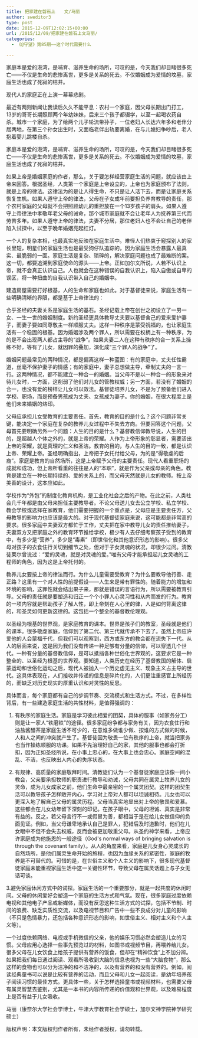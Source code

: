 ```yaml
---
title: 把家建在磐石上　　文/马丽
author: sweditor3
type: post
date: 2015-12-09T12:02:15+00:00
url: /2015/12/09/把家建在磐石上文马丽/
categories:
  - 《@守望》第85期——这个时代需要什么

---
```

家庭本是爱的港湾，是哺育、滋养生命的场所，可叹的是，今天我们却目睹很多死亡&mdash;&mdash;不仅是生命的悲惨离世，更多是关系的死去。不仅婚姻成为爱情的坟墓，家庭生活也成了死寂的枯井。 

<!--more-->

现代人的家庭正在上演一幕幕悲剧。 

最近有两则新闻让我读后久久不能平息：农村一个家庭，因父母长期出门打工，13岁的哥哥长期照顾两个年幼妹妹，后来三个孩子都辍学，以至一起喝农药自杀。城市一个家庭，为了给两个儿子轮流带孙子，一位老妇人长达六年多和老伴分居两地，在第三个孙女出生时，又面临老伴出轨要离婚，在与儿媳妇争吵后，老人抱着婴儿跳楼自杀。 

家庭本是爱的港湾，是哺育、滋养生命的场所，可叹的是，今天我们却目睹很多死亡&mdash;&mdash;不仅是生命的悲惨离世，更多是关系的死去。不仅婚姻成为爱情的坟墓，家庭生活也成了死寂的枯井。 

如果上帝是婚姻家庭的作者，那么，关于要怎样经营家庭生活的问题，就应该由上帝来回答。根据圣经，人类第一个家庭是上帝设立的，上帝也为家庭颁布了法则，就是上帝的律法。这律法为的是让人得生命，不只是让人活下去，而是让家庭关系恢复生机。如果人遵守上帝的律法，父母在子女成年前要担负养育教导的责任，那个农村家庭的父母就不会把照顾幼儿的重担放在一个13岁孩子的肩头。如果人遵守上帝律法中孝敬年老父母的诫命，那个城市家庭就不会让老年人为抚养第三代而劳苦多年。如果人遵守上帝的律法，夫妻不分居，那位老妇人也不会让自己的老伴陷入试探中，以至于晚年婚姻亮起红灯。 

一个人的复杂本相，也最真实地反映在家庭生活中。难怪人们热衷于窥探别人的家长里短，明星们的家庭生活也是最受狗仔队追踪的，因为家庭生活会暴露人最真实、最脆弱的一面。家庭生活是复杂、琐碎的，解决家庭问题也成了最难断的案。这一切，都要追溯到家庭使命的源头&mdash;&mdash;上帝。正如加尔文所说，人若不认识上帝，就不会真正认识自己。人也就会在这种错误的自我认识上，陷入自傲或自卑的误区，将一种扭曲的自我认识带入自己的婚姻中。 

建造房屋需要打好根基，人的生命和家庭也如此。对于基督徒来说，家庭生活有一些明确清晰的界限，都是基于上帝律法的： 

合乎圣经的夫妻关系是家庭生活的基石。圣经记载上帝在创世之初设立了一男一女、一生一世的婚姻制度。新约圣经更具体教导丈夫要以基督舍己的爱来爱护妻子，而妻子要如同尊敬主一样顺服丈夫。这样一种秩序是蒙受祝福的，也让家庭生活有一个稳固的根基。因为婚姻涉及两个罪人，所以需要在权柄上有一种秩序，为的是不会出现两人都占主导的&ldquo;战争&rdquo;。如果夫妻二人在这种有秩序的合一关系上操练不好，等有了儿女，就因罪的叠加，演化成&ldquo;三个罪人的战争&rdquo;了。 

婚姻问题最常见的两种情况，都是偏离这样一种蓝图：有的家庭中，丈夫任性霸道，丝毫不保护妻子的情感；有的家庭中，妻子总想做主导，牵制丈夫的一言一行。这两种情况，都不能建立一种合一的婚姻。当父母不是以一种合一的形象来对待儿女时，一方面，这削弱了他们对儿女的管教权威；另一方面，若没有了婚姻的合一，也没有爱的榜样让儿女可以效法。基督徒培养儿女，不是为了预备他们进入学校、职场，而是预备男孩成为丈夫、女孩成为妻子。你的婚姻，在很大程度上是他们未来婚姻的烙印。 

父母应承担儿女受教育的主要责任。首先，教育的目的是什么？这个问题非常关键，能决定一个家庭在复杂的教养儿女过程中不失去方向。但要回答这个问题，父母首先要明确另外一个问题：人生的目的是什么？基督教信仰教导说，人生的目的，是超越人个体之外的，就是上帝的荣耀。人作为上帝形象的彰显者，需要活出上帝的荣耀，就是真理的仁义和圣洁。教育的目的，与人生的目的一致，都是认识上帝、荣耀上帝。圣经明确指出，上帝把子女托付给父母，为的是&ldquo;得敬虔的后裔&rdquo;。家庭是教育的自然场所，这是上帝赋予父母的主要责任。现代人看重职场的成就和成功，但上帝所看重的往往是人的&ldquo;本职&rdquo;，就是作为父亲或母亲的角色。教育是建立在一种长期持续的、爱的关系上的，而父母天然就是儿女的教师。按上帝美善的设计，这本应如此。 

学校作为&ldquo;外包&rdquo;的制度化教育机构，是工业化社会之后的产物。在此之前，人类社会几千年都是由父母来担任主要教导者。不论父母送儿女去公立学校、私立学校、教会学校或选择在家教育，他们需要把握的一个重点是，父母应是主要责任方，父母教导的影响力也应该是最大的。对于现代基督徒家庭来说，这可能都是非常高的要求。很多家庭中夫妻双方都忙于工作，丈夫把在家中教导儿女的责任推给妻子，夫妻双方又把家庭之外的教育环节推给学校，极少有人去仔细考察孩子受到的教育中，有多少是&ldquo;营养&rdquo;，多少是&ldquo;毒素&rdquo;（即世俗化和其他意识形态的影响）。很多父母对孩子的衣食住行关切到细节之处，但对于子女灵魂的状况，却很少过问。清教徒莱尔曾说过：&ldquo;爱的灵魂，就是对灵魂的爱。&rdquo;唯有父母才能承担起儿女灵魂的工程师的角色，因为这是上帝托付的。 

教养儿女要按上帝的律法而行。为什么儿童需要受教育？为什么要教导他行善、走正路？这里有一个对人性的前提假设&mdash;&mdash;人生来是带有罪性的。随着能力的增加和环境的影响，这罪性就会结出果子来，那就是错误的言语行为，所以需要被教育引导。父母的责任就是要塑造和归正一个个小罪人心灵习性和从内而发的行为。教育的一项内容就是帮助孩子了解人性，即上帝刻在人心里的律，人是如何背离这律的，和圣灵如何更新这律的。这包括一个整全的基督教伦理观。 

以圣经为根基的世界观，是家庭教育的课本。世界是孩子们的教室，圣经就是他们的课本。很多敬虔家庭，信仰到了第二代、第三代就传承不下去了。虽然上帝应许爱他的人会蒙福千代，但我们可以观察到，西方或东方的教会都在流失下一代。从人的层面来说，这是因为我们没有传递一种足够有分量的信仰，可以穿透几个世代。一种有分量的基督教信仰，是可以抵挡各种世俗化世界观的，这要求它是一种整全的、以圣经为根基的世界观。要知道，人类历史在经历了基督教国的解体、启蒙运动和世俗化运动之后，现代人被抛入一个历史虚无主义、现象主义占主导的世代。这具体表现在，人们接收并传递的信息是碎片化的，人们更注重感官上所经历的，而缺乏对历史现实的厚重认识和对灵性的反思。&nbsp; 

具体而言，每个家庭都有自己的步调节奏、交流模式和生活方式。不过，在多样性背后，有一些建造家庭生活的共性材料，是值得强调的：&nbsp; 

1. 有秩序的家庭生活。家庭是学习彼此相爱的团契，具体的服事（如家务分工）则是让一家人&ldquo;铁磨铁&rdquo;的途径。很多家庭纷争都与家务有关，因为衣食住行和油盐酱醋茶是家庭生活不可少的，在意谁多做谁少做、按谁的方式做的时候，人和人之间的冲突就产生了。基督徒因为敬畏一位有秩序的上帝，就当把家务也当作操练顺服的功课。如果不先治理好自己的家，其他的服事也都会打折扣，因为正如圣经所说，在小事上忠心的，在大事上也会忠心。家庭空间的混乱、不洁，也反映出人内心的失序状态。 

2. 有规律、高质量的家庭敬拜时间。清教徒们认为一个基督徒家庭应该像一间小教会，父亲要承担牧师的职责进行教导和劝诫，父母共同在属灵上牧养儿女的灵命，成为儿女成家之前，他们生命中最亲密的一个属灵团契。这样的团契生活可以教导孩子怎样敞开内心，学习对上帝对人都可以坦诚相待。儿女也可以更深入地了解自己父母的属灵历程。父母当真实地显出对上帝的敬畏和爱慕。这些都会在儿女幼年留下深刻的印记。在孩子眼中，父母的坦诚、真实是非常有益的。反之，若父母言行不一或假冒为善，都相当于是在给儿女做信仰的负面见证。例如，当父母谦卑地承认自己是罪人，犯错后及时道歉时，他们在儿女眼中不但不会失去权威，反而会被更加敬重父母。从圣约神学来看，上帝应许家庭成为他施恩的一般途径（God's normal ways of bringing salvation is through the covenant family）。从人的角度来看，家庭是儿女身心灵成长的自然场所，是他们属灵生命开始的旅程，也因为血缘关系的紧密性，家庭的牧养是不可替代的。可惜的是，在世俗主义和个人主义的影响下，很多现代基督徒家庭未能重视家庭生活中这一关键性环节，导致父母在属灵话题上与子女无话可谈。 

3.避免家庭休闲方式中的试探。家庭生活的一个重要部分，就是一起共度的休闲时间。父母的休闲爱好会塑造一个家庭的生活方式和气氛。现在，很多家庭过度依赖电视和其他电子产品或新媒体，而没有反思这种生活方式的试探，包括不节制、时间的浪费、缺乏实质性交流，以及电视节目和广告中一些不良成分对儿童的影响（不只是色情暴力，还包括各种意识形态的影响，如世俗主义、相对主义和个人主义等）。 

一个过度依赖网络、电视或手机微信的父亲，他的娱乐习惯必然会塑造儿女的习惯。父母应用心选择一些事先预览过的材料，如图书或视频节目，再喂养给儿女。很多父母在儿女饮食上给孩子提供有营养的饭食，但却在&ldquo;精神饮食&rdquo;上不加分辨。如果把我们每日通过阅读、观看所吸收到大脑的信息也视为一些&ldquo;大脑食物&rdquo;，那么这样的食物也可以分为洁净的和不洁净的，以及有营养的和没有营养的。例如，阅读经典童书可以说是比较有营养的活动，而且父母和儿女一起阅读，是幼年培养孩子阅读习惯的最佳方式。更具体一些，关于怎样选择童书或视频材料，也需要父母有属灵智慧去鉴别，尤其是一本书的内容所传递的价值观和世界观，以及难易程度上是否有益于儿女吸收。 

马丽（康奈尔大学社会学博士，牛津大学教育社会学硕士，加尔文神学院神学研究硕士） 

版权声明：本文版权归作者所有，未经作者授权，请勿转载。